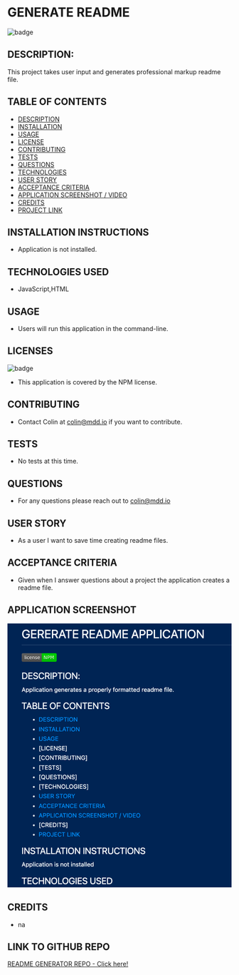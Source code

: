 
# GENERATE README
![badge](https://img.shields.io/badge/license-NPM-brightgreen)

## DESCRIPTION:
This project takes user input and generates professional markup readme file.

## TABLE OF CONTENTS
- [DESCRIPTION](#DESCRIPTION)
- [INSTALLATION](#INSTALLATION)
- [USAGE](#USAGE)
- [LICENSE](#LICENSE)
- [CONTRIBUTING](#CONTRIBUTING)
- [TESTS](#TESTS)
- [QUESTIONS](#QUESTIONS)
- [TECHNOLOGIES](#TECHNOLOGIES)
- [USER STORY](#user_story)
- [ACCEPTANCE CRITERIA](#acceptance_criteria)
- [APPLICATION SCREENSHOT / VIDEO](#application_screenshot)
- [CREDITS](#CREDITS)
- [PROJECT LINK](#link_to_github_repo)

## INSTALLATION INSTRUCTIONS
* Application is not installed.

## TECHNOLOGIES USED
* JavaScript,HTML

## USAGE
* Users will run this application in the command-line.

## LICENSES
![badge](https://img.shields.io/badge/license-NPM-brightgreen)
<br />
* This application is covered by the NPM license. 

## CONTRIBUTING
* Contact Colin at colin@mdd.io if you want to contribute.

## TESTS
* No tests at this time.

## QUESTIONS
* For any questions please reach out to colin@mdd.io

## USER STORY
* As a user I want to save time creating readme files.

## ACCEPTANCE CRITERIA
* Given when I answer questions about a project the application creates a readme file.

## APPLICATION SCREENSHOT
![alt='Screenshot of Landing Page'](./assets/screenshot.png)
   
## CREDITS
* na

## LINK TO GITHUB REPO
[README GENERATOR REPO - Click here!]( https://github.com/mcelhatton/readme-generator)
  